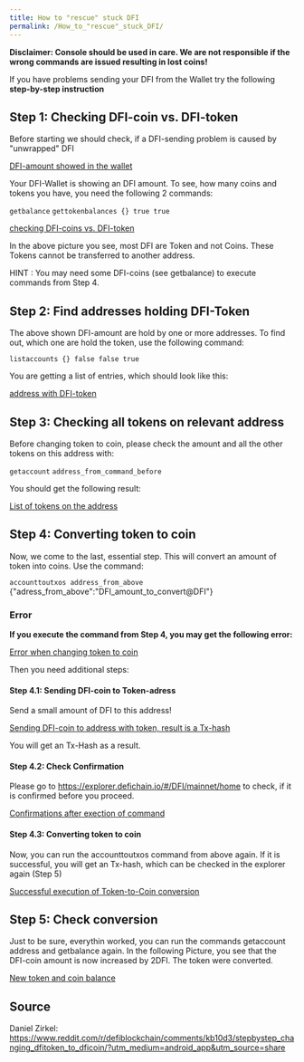 ```yaml
---
title: How to "rescue" stuck DFI
permalink: /How_to_"rescue"_stuck_DFI/
---
```


**Disclaimer: Console should be used in care. We are not responsible if the wrong commands are issued resulting in lost coins!**

If you have problems sending your DFI from the Wallet try the following
**step-by-step instruction**

## Step 1: Checking DFI-coin vs. DFI-token

Before starting we should check, if a DFI-sending problem is caused by
"unwrapped" DFI

[DFI-amount showed in the wallet](/File:DFI_Wallet.webp)

Your DFI-Wallet is showing an DFI amount. To see, how many coins and
tokens you have, you need the following 2 commands:

`getbalance`
`gettokenbalances {} true true`

[checking DFI-coins vs.
DFI-token](/File:DFI-coins_vs._DFI-token.webp)


In the above picture you see, most DFI are Token and not Coins. These
Tokens cannot be transferred to another address.

HINT : You may need some DFI-coins (see getbalance) to execute
commands from Step 4.

## Step 2: Find addresses holding DFI-Token

The above shown DFI-amount are hold by one or more addresses. To find
out, which one are hold the token, use the following command:

`listaccounts {} false false true`

You are getting a list of entries, which should look like this:

[address with DFI-token](/File:Address_with_DFI-token.webp)

## Step 3: Checking all tokens on relevant address

Before changing token to coin, please check the amount and all the other
tokens on this address with:

`getaccount`
`address_from_command_before`

You should get the following result:

[List of tokens on the address](/File:Tokens_on_address.webp)

## Step 4: Converting token to coin

Now, we come to the last, essential step. This will convert an amount of
token into coins. Use the command:

`accounttoutxos address_from_above`
{"adress_from_above":"DFI_amount_to_convert@DFI"}

### Error

**If you execute the command from Step 4, you may get the following error:**

[Error when changing token to coin](/File:Error_changing_token_to_coin.webp)

Then you need additional steps:

#### Step 4.1: Sending DFI-coin to Token-adress

Send a small amount of DFI to this address!

[Sending DFI-coin to address with token, result is a Tx-hash](/File:Result_Tx-Hash.webp)

You will get an Tx-Hash as a result.

#### Step 4.2: Check Confirmation

Please go to <https://explorer.defichain.io/#/DFI/mainnet/home> to check, if it is confirmed before you proceed.

[Confirmations after exection of command](/File:Check_Confirmation.webp)

#### Step 4.3: Converting token to coin

Now, you can run the accounttoutxos command from above again. If it is successful, you will get an Tx-hash, which can be checked in the
explorer again (Step 5)

[Successful execution of Token-to-Coin conversion](/File:Token-to-Coin_conversion.webp)

## Step 5: Check conversion

Just to be sure, everythin worked, you can run the commands
getaccount address and
getbalance again.
In the following Picture, you see that the DFI-coin amount is now
increased by 2DFI. The token were converted.

[New token and coin balance](/File:New_Balance.webp)

## Source

Daniel Zirkel:
<https://www.reddit.com/r/defiblockchain/comments/kb10d3/stepbystep_changing_dfitoken_to_dficoin/?utm_medium=android_app&utm_source=share>